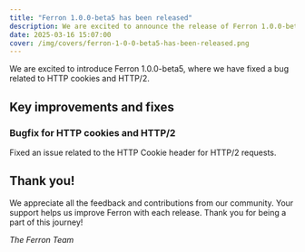 ```yaml
---
title: "Ferron 1.0.0-beta5 has been released"
description: We are excited to announce the release of Ferron 1.0.0-beta5. This release brings a HTTP cookie bug fix.
date: 2025-03-16 15:07:00
cover: /img/covers/ferron-1-0-0-beta5-has-been-released.png
---
```


We are excited to introduce Ferron 1.0.0-beta5, where we have fixed a bug related to HTTP cookies and HTTP/2.

## Key improvements and fixes

### Bugfix for HTTP cookies and HTTP/2
Fixed an issue related to the HTTP Cookie header for HTTP/2 requests.

## Thank you!

We appreciate all the feedback and contributions from our community. Your support helps us improve Ferron with each release. Thank you for being a part of this journey!

*The Ferron Team*

